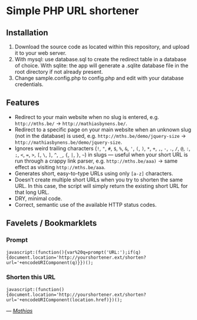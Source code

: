 # Simple PHP URL shortener

## Installation

1) Download the source code as located within this repository, and upload it to your web server.  
2) With mysql: use database.sql to create the redirect table in a database of choice.
   With sqlite: the app will generate a .sqlite database file in the root directory if not already present.
3) Change sample.config.php to config.php and edit with your database credentials.  

## Features

* Redirect to your main website when no slug is entered, e.g. `http://mths.be/` → `http://mathiasbynens.be/`.
* Redirect to a specific page on your main website when an unknown slug (not in the database) is used, e.g. `http://mths.be/demo/jquery-size` → `http://mathiasbynens.be/demo/jquery-size`.
* Ignores weird trailing characters (`!`, `"`, `#`, `$`, `%`, `&`, `'`, `(`, `)`, `*`, `+`, `,`, `-`, `.`, `/`, `@`, `:`, `;`, `<`, `=`, `>`, `[`, `\`, `]`, `^`, `_`, `{`, `|`, `}`, `~`) in slugs — useful when your short URL is run through a crappy link parser, e.g. `http://mths.be/aaa)` → same effect as visiting `http://mths.be/aaa`.
* Generates short, easy-to-type URLs using only `[a-z]` characters.
* Doesn’t create multiple short URLs when you try to shorten the same URL. In this case, the script will simply return the existing short URL for that long URL.
* DRY, minimal code.
* Correct, semantic use of the available HTTP status codes.

## Favelets / Bookmarklets

### Prompt

    javascript:(function(){var%20q=prompt('URL:');if(q){document.location='http://yourshortener.ext/shorten?url='+encodeURIComponent(q)}})();

### Shorten this URL

    javascript:(function(){document.location='http://yourshortener.ext/shorten?url='+encodeURIComponent(location.href)})();

_— [Mathias](http://mathiasbynens.be/)_